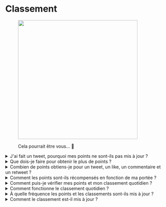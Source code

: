 # Classement


<figure><img src="../../../.gitbook/assets/Prometheus_Throne.png" alt="" width="375"><figcaption><p>Cela pourrait être vous... 👀</p></figcaption></figure>

<details>

<summary>J'ai fait un tweet, pourquoi mes points ne sont-ils pas mis à jour ?</summary>

Nous actualisons les données toutes les 24 heures, donc votre score sera mis à jour en conséquence. Gardez à l'esprit qu'un tweet doit d'abord avoir un certain niveau d'engagement (vues, likes, commentaires, retweets) pour être comptabilisé par [LunarCrush](lunarcrush-test.md). Cela peut entraîner un délai pouvant aller jusqu'à 48 heures. Il est important de noter qu'il n'y a pas de limite au nombre de tweets que vous pouvez publier par jour. En tweetant fréquemment et de manière cohérente, les retards de traitement de LunarCrush ont moins d'impact.

</details>

<details>

<summary>Que dois-je faire pour obtenir le plus de points ?</summary>

Pour obtenir le plus de points possible pour la saison, l'objectif est de viser la meilleure position dans le classement chaque jour. Être régulièrement parmi les 300 premiers participants forme une base solide, mais atteindre un rang élevé est un exploit qui garantit le maximum de points.

Maintenir une présence régulière est crucial pour ne pas manquer de points quotidiens. Pour optimiser davantage vos points quotidiens, prenez en compte ces bonnes pratiques :

Utilisez le score d'influence de [LunarCrush](lunarcrush-test.md). Maintenez un calendrier de publication régulier (10 à 40 fois par jour pour les influenceurs les plus populaires). Utilisez des $tickers et des #hashtags précis (#XBorg, $XBG et #XBG). Offrez un contenu de valeur pour engager vos followers. Interagissez avec des publications pertinentes, en particulier celles liées aux tokens, aux échanges ou aux NFT qui vous passionnent. Accordez une importance particulière à l'aspect visuel en utilisant des visuels de haute qualité. Mentionnez d'autres personnes influentes et des personnalités notables associées aux tokens sur lesquels vous vous concentrez. Évitez d'utiliser de manière excessive des hashtags non pertinents pour éviter le spam.

</details>

<details>

<summary>Combien de points obtiens-je pour un tweet, un like, un commentaire et un retweet ?</summary>

Comme nous nous appuyons sur [LunarCrush](lunarcrush-test.md), nous n'attribuons pas de points pour des actions isolées. LunarCrush mesure votre engagement global pour le projet XBorg tout au long de la journée et génère un classement. Sur la base de ce classement quotidien, le joueur accumule des points. Pour plus de détails sur la façon dont le classement d'influence est généré, veuillez vous référer à la [FAQ de LunarCrush](https://lunarcrush.com/faq/how-does-lunarcrush-calculate-social-influence).

</details>

<details>

<summary>Comment les points sont-ils récompensés en fonction de ma portée ?</summary>

Les activités d'engagement cumulatif, comprenant des actions telles que les tweets, les likes, les retweets, les commentaires et les followers, jouent un rôle dans la détermination de votre classement quotidien d'influenceur tel que mesuré par LunarCrush. XBorg attribue des points quotidiennement tout au long de la phase en fonction de ce classement. Atteindre un rang plus élevé à la fin de la phase entraîne une récompense plus importante.

</details>

<details>

<summary>Comment puis-je vérifier mes points et mon classement quotidien ?</summary>

Rendez-vous sur <mark style="color:red;">**{LIEN VERS LE CLASSEMENT}**</mark>. Le classement est mis à jour toutes les 24 heures.

</details>

<details>

<summary>Comment fonctionne le classement quotidien ?</summary>

Sur la base de votre classement, calculé et mesuré au cours des 24 dernières heures par LunarCrush, vous obtenez des points sur une base quotidienne.

Les points sont attribués comme suit :

* 1ère place : 100 points
* 2ème place : 95 points
* 3ème place : 90 points
* 4ème place : 88 points
* 5ème place : 86 points

Pour les classements suivants :

* 6ème à 10ème place : Les points diminuent respectivement de 84 à 80.
* 11ème à 15ème place : Les points diminuent respectivement de 75 à 71.

Pour les classements de groupes plus importants :

* 16ème à 25ème place : Tous reçoivent 70 points.
* 26ème à 35ème place : Tous reçoivent 65 points.
* 36ème à 50ème place : Tous reçoivent 60 points.
* 51ème à 70ème place : Tous reçoivent 55 points.
* 71ème à 100ème place : Tous reçoivent 50 points.
* 101ème à 150ème place : Tous reçoivent 40 points.
* 151ème à 200ème place : Tous reçoivent 30 points.
* 201ème à 240ème place : Tous reçoivent 20 points.
* 241ème à 270ème place : Tous reçoivent 15 points.
* 271ème à 290ème place : Tous reçoivent 10 points.
* 291ème à 300ème place : Tous reçoivent 5 points.

Si votre classement est inférieur à la 300ème place, vous ne recevrez pas de points pour cette journée. Mais c'est l'avantage de ce classement : chaque jour, vous avez une nouvelle chance de performer.

Nous espérons que cette répartition clarifie la manière dont les points sont accumulés.

</details>

<details>

<summary>À quelle fréquence les points et les classements sont-ils mis à jour ?</summary>

Nous effectuons une extraction de données quotidienne et attribuons des points aux 300 meilleurs influenceurs de la journée. Par conséquent, le classement change une fois toutes les 24 heures.

</details>

<details>

<summary>Comment le classement est-il mis à jour ?</summary>

Chaque jour, vous gagnez des points en fonction de votre classement quotidien. Ces points sont accumulés quotidiennement pour compiler le classement. Ce classement joue un rôle crucial dans la détermination de vos récompenses à la fin de la phase de qualification ou de la saison.

</details>